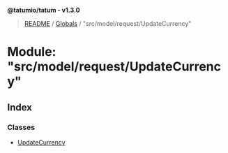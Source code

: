 **@tatumio/tatum - v1.3.0**

> [README](../README.md) / [Globals](../globals.md) / "src/model/request/UpdateCurrency"

# Module: "src/model/request/UpdateCurrency"

## Index

### Classes

* [UpdateCurrency](../classes/_src_model_request_updatecurrency_.updatecurrency.md)
